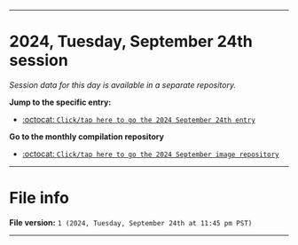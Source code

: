 
***

# 2024, Tuesday, September 24th session

_Session data for this day is available in a separate repository._

**Jump to the specific entry:**

- [:octocat: `Click/tap here to go the 2024 September 24th entry`](https://github.com/seanpm2001/SeansLifeArchive_Images_ModernSmurfsVillage_Y2024_V9/tree/SeansLifeArchive_ModernSmurfsVillage_Y2024_V9_Main-dev/2024/09_September/24/)

**Go to the monthly compilation repository**

- [:octocat: `Click/tap here to go the 2024 September image repository`](https://github.com/seanpm2001/SeansLifeArchive_Images_ModernSmurfsVillage_Y2024_V9/)

***

# File info

**File version:** `1 (2024, Tuesday, September 24th at 11:45 pm PST)`

***
